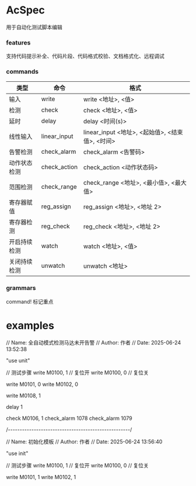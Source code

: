 # AcSpec

用于自动化测试脚本编辑

### features

支持代码提示补全、代码片段、代码格式校验、文档格式化、远程调试

### commands

| 类型         | 命令         | 格式                                            |
| ------------ | ------------ | ----------------------------------------------- |
| 输入         | write        | write <地址>, <值>                              |
| 检测         | check        | check <地址>, <值>                              |
| 延时         | delay        | delay <时间(s)>                                 |
| 线性输入     | linear_input | linear_input <地址>, <起始值>, <结束值>, <时间> |
| 告警检测     | check_alarm  | check_alarm <告警码>                            |
| 动作状态检测 | check_action | check_action <动作状态码>                       |
| 范围检测     | check_range  | check_range <地址>, <最小值>, <最大值>          |
| 寄存器赋值   | reg_assign   | reg_assign <地址>, <地址 2>                     |
| 寄存器检测   | reg_check    | reg_check <地址>, <地址 2>                      |
| 开启持续检测 | watch        | watch <地址>, <值>                              |
| 关闭持续检测 | unwatch      | unwatch <地址>                                  |

### grammars

command! 标记重点

# examples

// Name: 全自动模式检测马达未开告警
// Author: 作者
// Date: 2025-06-24 13:52:38

"use unit"

// 测试步骤
write M0100, 1 // 复位开
write M0100, 0 // 复位关

write M0101, 0
write M0102, 0

write M0108, 1

delay 1

check M0106, 1
check_alarm 1078
check_alarm 1079

/----------------------------------------------------/

// Name: 初始化模板
// Author: 作者
// Date: 2025-06-24 13:56:40

"use init"

// 测试步骤
write M0100, 1 // 复位开
write M0100, 0 // 复位关

write M0101, 1
write M0102, 1
